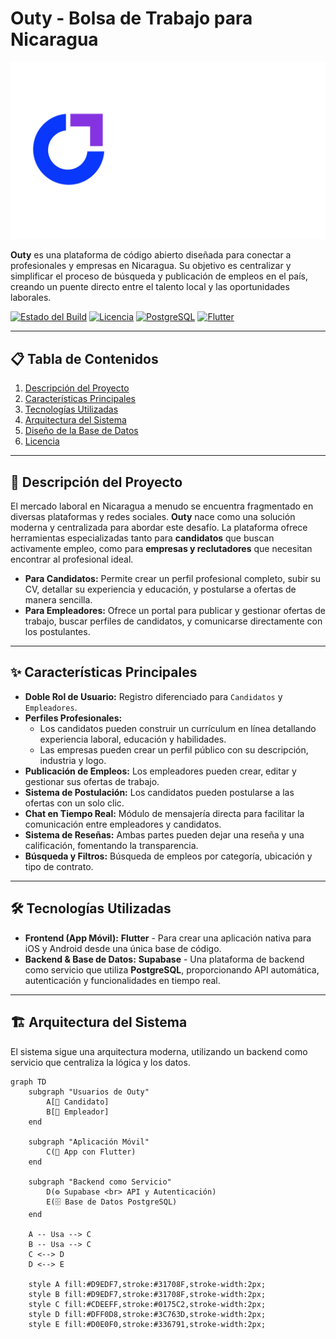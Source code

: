 # Outy - Bolsa de Trabajo para Nicaragua

![Logo de Outy](assets/outy_logo.png)

**Outy** es una plataforma de código abierto diseñada para conectar a profesionales y empresas en Nicaragua. Su objetivo es centralizar y simplificar el proceso de búsqueda y publicación de empleos en el país, creando un puente directo entre el talento local y las oportunidades laborales.

[![Estado del Build](https://img.shields.io/badge/build-passing-FF42A5?style=flat&logo=github&logoColor=white)](https://github.com/)
[![Licencia](https://img.shields.io/badge/licencia-MIT-6B46F1?style=flat&logo=opensourceinitiative&logoColor=white)](https://opensource.org/licenses/MIT)
[![PostgreSQL](https://img.shields.io/badge/Database-PostgreSQL-336791?style=flat&logo=postgresql&logoColor=white)](https://www.postgresql.org/)
[![Flutter](https://img.shields.io/badge/Frontend-Flutter-02569B?style=flat&logo=flutter&logoColor=white)](https://flutter.dev/)


---

## 📋 Tabla de Contenidos
1. [Descripción del Proyecto](#-descripción-del-proyecto)
2. [Características Principales](#-características-principales)
3. [Tecnologías Utilizadas](#️-tecnologías-utilizadas)
4. [Arquitectura del Sistema](#️-arquitectura-del-sistema)
5. [Diseño de la Base de Datos](#-diseño-de-la-base-de-datos)
6. [Licencia](#-licencia)

---

## 🎯 Descripción del Proyecto

El mercado laboral en Nicaragua a menudo se encuentra fragmentado en diversas plataformas y redes sociales. **Outy** nace como una solución moderna y centralizada para abordar este desafío. La plataforma ofrece herramientas especializadas tanto para **candidatos** que buscan activamente empleo, como para **empresas y reclutadores** que necesitan encontrar al profesional ideal.

- **Para Candidatos:** Permite crear un perfil profesional completo, subir su CV, detallar su experiencia y educación, y postularse a ofertas de manera sencilla.
- **Para Empleadores:** Ofrece un portal para publicar y gestionar ofertas de trabajo, buscar perfiles de candidatos, y comunicarse directamente con los postulantes.

---

## ✨ Características Principales

- **Doble Rol de Usuario:** Registro diferenciado para `Candidatos` y `Empleadores`.
- **Perfiles Profesionales:**
    - Los candidatos pueden construir un currículum en línea detallando experiencia laboral, educación y habilidades.
    - Las empresas pueden crear un perfil público con su descripción, industria y logo.
- **Publicación de Empleos:** Los empleadores pueden crear, editar y gestionar sus ofertas de trabajo.
- **Sistema de Postulación:** Los candidatos pueden postularse a las ofertas con un solo clic.
- **Chat en Tiempo Real:** Módulo de mensajería directa para facilitar la comunicación entre empleadores y candidatos.
- **Sistema de Reseñas:** Ambas partes pueden dejar una reseña y una calificación, fomentando la transparencia.
- **Búsqueda y Filtros:** Búsqueda de empleos por categoría, ubicación y tipo de contrato.

---

## 🛠️ Tecnologías Utilizadas

- **Frontend (App Móvil):** **Flutter** - Para crear una aplicación nativa para iOS y Android desde una única base de código.
- **Backend & Base de Datos:** **Supabase** - Una plataforma de backend como servicio que utiliza **PostgreSQL**, proporcionando API automática, autenticación y funcionalidades en tiempo real.

---

## 🏗️ Arquitectura del Sistema

El sistema sigue una arquitectura moderna, utilizando un backend como servicio que centraliza la lógica y los datos.

```mermaid
graph TD
    subgraph "Usuarios de Outy"
        A[👤 Candidato]
        B[🏢 Empleador]
    end

    subgraph "Aplicación Móvil"
        C(📱 App con Flutter)
    end

    subgraph "Backend como Servicio"
        D(⚙️ Supabase <br> API y Autenticación)
        E(🗄️ Base de Datos PostgreSQL)
    end

    A -- Usa --> C
    B -- Usa --> C
    C <--> D
    D <--> E

    style A fill:#D9EDF7,stroke:#31708F,stroke-width:2px;
    style B fill:#D9EDF7,stroke:#31708F,stroke-width:2px;
    style C fill:#CDEEFF,stroke:#0175C2,stroke-width:2px;
    style D fill:#DFF0D8,stroke:#3C763D,stroke-width:2px;
    style E fill:#D0E0F0,stroke:#336791,stroke-width:2px;

